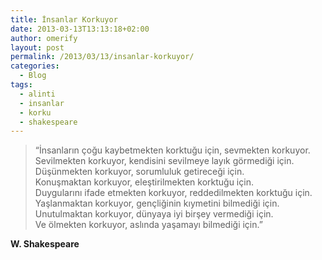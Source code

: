 ```yaml
---
title: İnsanlar Korkuyor
date: 2013-03-13T13:13:18+02:00
author: omerify
layout: post
permalink: /2013/03/13/insanlar-korkuyor/
categories:
  - Blog
tags:
  - alinti
  - insanlar
  - korku
  - shakespeare
---
```


> “İnsanların çoğu kaybetmekten korktuğu için, sevmekten korkuyor.  
> Sevilmekten korkuyor, kendisini sevilmeye layık görmediği için.  
> Düşünmekten korkuyor, sorumluluk getireceği için.  
> Konuşmaktan korkuyor, eleştirilmekten korktuğu için.  
> Duygularını ifade etmekten korkuyor, reddedilmekten korktuğu için.  
> Yaşlanmaktan korkuyor, gençliğinin kıymetini bilmediği için.  
> Unutulmaktan korkuyor, dünyaya iyi birşey vermediği için.  
> Ve ölmekten korkuyor, aslında yaşamayı bilmediği için.”

**W. Shakespeare**